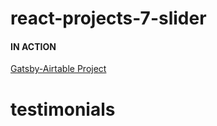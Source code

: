 # react-projects-7-slider

#### IN ACTION

[Gatsby-Airtable Project](https://gatsby-airtable-design-project.netlify.app/)
# testimonials
